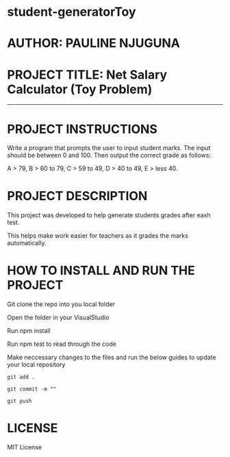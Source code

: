 # student-generatorToy

# AUTHOR: PAULINE NJUGUNA

# PROJECT TITLE: Net Salary Calculator (Toy Problem)
____________________________________________________________________________


# PROJECT INSTRUCTIONS

Write a program that prompts the user to input student marks. The input should be between 0 and 100. Then output the correct grade as follows: 

A > 79, B > 60 to 79, C > 59 to 49, D > 40 to 49, E > less 40.

# PROJECT DESCRIPTION

This project was developed to help generate students grades after eaxh test.

This helps make work easier for teachers as it grades the marks automatically.

# HOW TO INSTALL AND RUN THE PROJECT

Git clone the repo into you local folder

Open the folder in your VisualStudio

Run npm install

Run npm test to read through the code

Make neccessary changes to the files and run the below guides to update your local repository

    git add .

    git commit -m ""

    git push 
    
# LICENSE
 
MIT License

